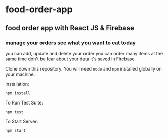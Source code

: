 # food-order-app
## food order app with React JS &amp; Firebase

### manage your orders see what you want to eat today
you can add, update and delete your order
you can order many items at the same time
don't be fear about your data it's saved in Firebase

Clone down this repository. You will need `node` and `npm` installed globally on your machine.  

Installation:

`npm install`  

To Run Test Suite:  

`npm test`  

To Start Server:

`npm start` 
